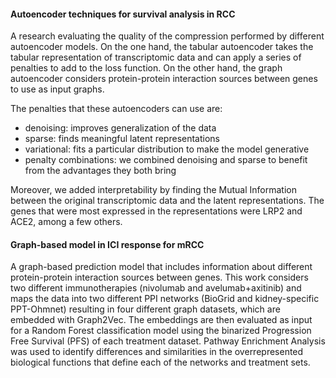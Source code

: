 #### Autoencoder techniques for survival analysis in RCC
A research evaluating the quality of the compression performed by different autoencoder models.
On the one hand, the tabular autoencoder takes the tabular representation of transcriptomic data and can apply a series of penalties to add to the loss function.
On the other hand, the graph autoencoder considers protein-protein interaction sources between genes to use as input graphs.

The penalties that these autoencoders can use are:
* denoising: improves generalization of the data
* sparse: finds meaningful latent representations
* variational: fits a particular distribution to make the model generative
* penalty combinations: we combined denoising and sparse to benefit from the advantages they both bring

Moreover, we added interpretability by finding the Mutual Information between the original transcriptomic data and the latent representations. The genes that were most expressed
in the representations were LRP2 and ACE2, among a few others.

#### Graph-based model in ICI response for mRCC
A graph-based prediction model that includes information about different protein-protein interaction sources between genes. 
This work considers two different immunotherapies (nivolumab and avelumab+axitinib) and maps the data into two different PPI networks (BioGrid and kidney-specific PPT-Ohmnet) resulting in four
different graph datasets, which are embedded with Graph2Vec. The embeddings are then evaluated as input for a Random Forest classification model using the binarized Progression Free Survival (PFS)
of each treatment dataset. Pathway Enrichment Analysis was used to identify differences and similarities in the overrepresented biological functions that define each of the networks and treatment sets.
